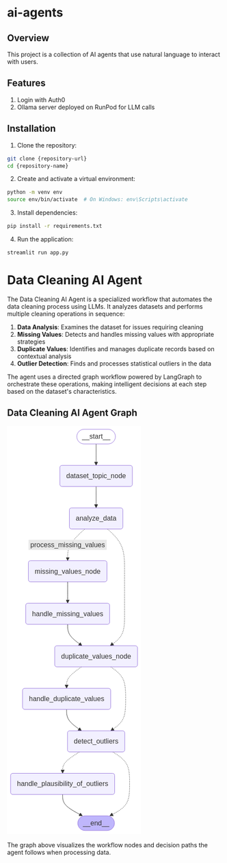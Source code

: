 # ai-agents

## Overview

This project is a collection of AI agents that use natural language to interact with users.

## Features

1. Login with Auth0
2. Ollama server deployed on RunPod for LLM calls


## Installation

1. Clone the repository:
```bash
git clone {repository-url}
cd {repository-name}
```

2. Create and activate a virtual environment:
```bash
python -m venv env
source env/bin/activate  # On Windows: env\Scripts\activate
```

3. Install dependencies:
```bash
pip install -r requirements.txt
```

4. Run the application:
```bash
streamlit run app.py
```

# Data Cleaning AI Agent

The Data Cleaning AI Agent is a specialized workflow that automates the data cleaning process using LLMs. It analyzes datasets and performs multiple cleaning operations in sequence:

1. **Data Analysis**: Examines the dataset for issues requiring cleaning
2. **Missing Values**: Detects and handles missing values with appropriate strategies
3. **Duplicate Values**: Identifies and manages duplicate records based on contextual analysis
4. **Outlier Detection**: Finds and processes statistical outliers in the data

The agent uses a directed graph workflow powered by LangGraph to orchestrate these operations, making intelligent decisions at each step based on the dataset's characteristics.

## Data Cleaning AI Agent Graph

![Data Cleaning AI Agent Graph](cleaning_agent_workflow.png)

The graph above visualizes the workflow nodes and decision paths the agent follows when processing data.
